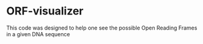# ORF-visualizer
This code was designed to help one see the possible Open Reading Frames in a given DNA sequence
